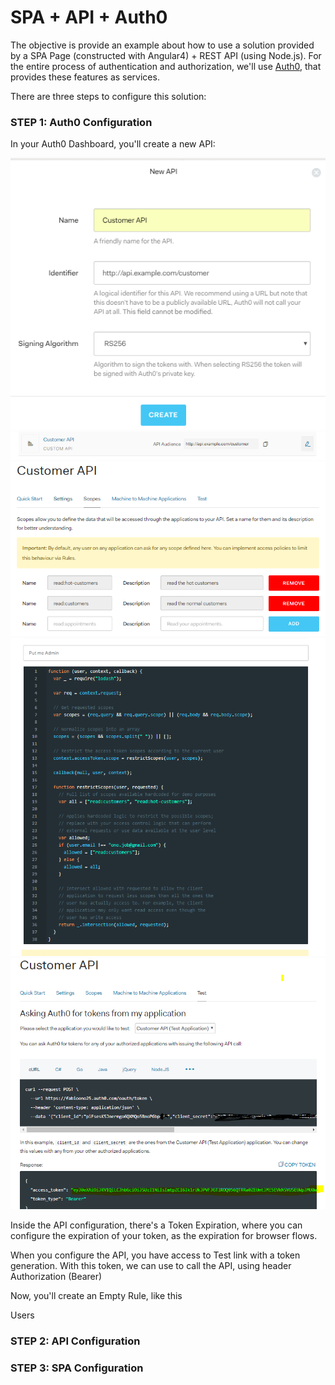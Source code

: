 # SPA + API + Auth0

The objective is provide an example about how to use a solution provided by a SPA Page (constructed with Angular4) + REST API (using Node.js). For the entire process of authentication and authorization, we'll use [Auth0](https://auth0.com), that provides these features as services.

There are three steps to configure this solution:

### STEP 1: Auth0 Configuration

In your Auth0 Dashboard, you'll create a new API:


![](https://github.com/fabioono25/spa_api_auth0/blob/master/images/API.PNG)
![](https://github.com/fabioono25/spa_api_auth0/blob/master/images/api2.PNG)
![](https://github.com/fabioono25/spa_api_auth0/blob/master/images/api_scopes.PNG)
![](https://github.com/fabioono25/spa_api_auth0/blob/master/images/rules.PNG)
![](https://github.com/fabioono25/spa_api_auth0/blob/master/images/token.PNG)


Inside the API configuration, there's a Token Expiration, where you can configure the expiration of your token, as the expiration for browser flows.

When you configure the API, you have access to Test link with a token generation. With this token, we can use to call the API, using header Authorization (Bearer)

Now, you'll create an Empty Rule, like this

Users

### STEP 2: API Configuration

### STEP 3: SPA Configuration
